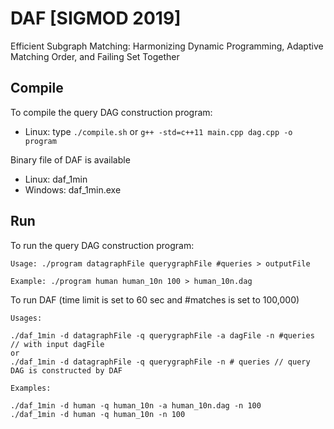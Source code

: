 # DAF [SIGMOD 2019]
Efficient Subgraph Matching: Harmonizing Dynamic Programming, Adaptive Matching Order, and Failing Set Together

## Compile
To compile the query DAG construction program:
- Linux: type `./compile.sh` or `g++ -std=c++11 main.cpp dag.cpp -o program`

Binary file of DAF is available
- Linux: daf_1min
- Windows: daf_1min.exe

## Run

To run the query DAG construction program:
```
Usage: ./program datagraphFile querygraphFile #queries > outputFile
```

```
Example: ./program human human_10n 100 > human_10n.dag
```


To run DAF (time limit is set to 60 sec and #matches is set to 100,000)
```
Usages:

./daf_1min -d datagraphFile -q querygraphFile -a dagFile -n #queries // with input dagFile
or
./daf_1min -d datagraphFile -q querygraphFile -n # queries // query DAG is constructed by DAF
```

```
Examples:

./daf_1min -d human -q human_10n -a human_10n.dag -n 100
./daf_1min -d human -q human_10n -n 100
```
